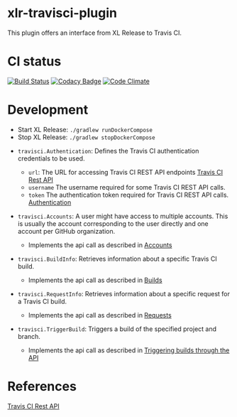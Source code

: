 # xlr-travisci-plugin

This plugin offers an interface from XL Release to Travis CI. 

# CI status #

[![Build Status][xlr-travisci-plugin-travis-image]][xlr-travisci-plugin-travis-url]
[![Codacy Badge][xlr-travisci-plugin-codacy-image]][xlr-travisci-plugin-codacy-url]
[![Code Climate][xlr-travisci-plugin-code-climate-image]][xlr-travisci-plugin-code-climate-url]

[xlr-travisci-plugin-travis-image]: https://travis-ci.org/xebialabs-community/xlr-travisci-plugin.svg?branch=master
[xlr-travisci-plugin-travis-url]: https://travis-ci.org/xebialabs-community/xlr-travisci-plugin
[xlr-travisci-plugin-codacy-image]: https://api.codacy.com/project/badge/Grade/4f1722016821400d83ae3a8848d14729
[xlr-travisci-plugin-codacy-url]: https://www.codacy.com/app/erasmussen39/xlr-travisci-plugin
[xlr-travisci-plugin-code-climate-image]: https://codeclimate.com/github/xebialabs-community/xlr-travisci-plugin/badges/gpa.svg
[xlr-travisci-plugin-code-climate-url]: https://codeclimate.com/github/xebialabs-community/xlr-travisci-plugin

# Development #

* Start XL Release: `./gradlew runDockerCompose`
* Stop XL Release:  `./gradlew stopDockerCompose`

+ `travisci.Authentication`: Defines the Travis CI authentication credentials to be used.
    + `url`: The URL for accessing Travis CI REST API endpoints [Travis CI Rest API](https://docs.travis-ci.com/api#overview)
    + `username` The username required for some Travis CI REST API calls.
    + `token` The authentication token required for Travis CI REST API calls. [Authentication](https://docs.travis-ci.com/api#authentication)

+ `travisci.Accounts`: A user might have access to multiple accounts. This is usually the account corresponding to the user directly and one account per GitHub organization.
    + Implements the api call as described in [Accounts](docs.travis-ci.com/api#entities)
+ `travisci.BuildInfo`: Retrieves information about a specific Travis CI build.
    + Implements the api call as described in [Builds](https://docs.travis-ci.com/api#builds)
+ `travisci.RequestInfo`: Retrieves information about a specific request for a Travis CI build.
    + Implements the api call as described in [Requests](https://docs.travis-ci.com/api#requests)
+ `travisci.TriggerBuild`: Triggers a build of the specified project and branch.
    + Implements the api call as described in [Triggering builds through the API](https://docs.travis-ci.com/user/triggering-builds)
    
# References #
[Travis CI Rest API](https://docs.travis-ci.com/api)

